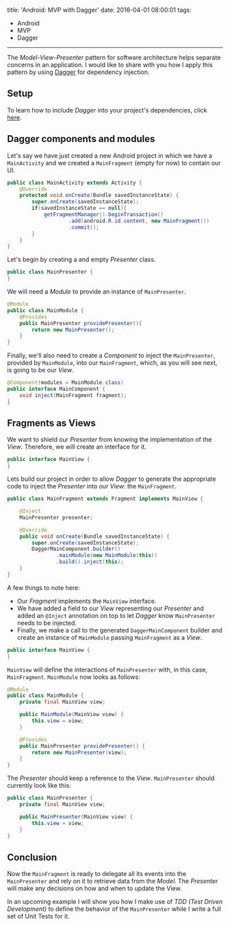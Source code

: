title: 'Android: MVP with Dagger'
date: 2016-04-01 08:00:01
tags:
- Android
- MVP
- Dagger
---
The _Model-View-Presenter_ pattern for software architecture helps separate concerns in an application. I would like to share with you how I apply this pattern by using [Dagger](http://google.github.io/dagger/) for dependency injection.

Setup
-----

To learn how to include _Dagger_ into your project's dependencies, click [here](http://soflete.github.io/2016/04/02/Setup-Dagger-in-Android/).

Dagger components and modules
-----------------------------

Let's say we have just created a new Android project in which we have a `MainActivity` and we created a `MainFragment` (empty for now) to contain our UI.

```Java
public class MainActivity extends Activity {
    @Override
    protected void onCreate(Bundle savedInstanceState) {
        super.onCreate(savedInstanceState);
        if(savedInstanceState == null){
            getFragmentManager().beginTransaction()
                    .add(android.R.id.content, new MainFragment())
                    .commit();
        }
    }
}
```

Let's begin by creating a and empty _Presenter_ class.

```Java
public class MainPresenter {
}
```

We will need a _Module_ to provide an instance of `MainPresenter`.

```Java
@Module
public class MainModule {
    @Provides
    public MainPresenter providePresenter(){
        return new MainPresenter();
    }
}
```

Finally, we'll also need to create a _Component_ to inject the `MainPresenter`, provided by `MainModule`, into our `MainFragment`, which, as you will see next, is going to be our _View_.

```Java
@Component(modules = MainModule.class)
public interface MainComponent {
    void inject(MainFragment fragment);
}
```

Fragments as Views
------------------

We want to shield our _Presenter_ from knowing the implementation of the _View_. Therefore, we will create an interface for it.

```Java
public interface MainView {
}
```

Lets build our project in order to allow _Dagger_ to generate the appropriate code to inject the _Presenter_ into our _View_: the `MainFragment`.

```Java
public class MainFragment extends Fragment implements MainView {

    @Inject
    MainPresenter presenter;

    @Override
    public void onCreate(Bundle savedInstanceState) {
        super.onCreate(savedInstanceState);
        DaggerMainComponent.builder()
                .mainModule(new MainModule(this))
                .build().inject(this);
    }
}
```

A few things to note here:
- Our _Fragment_ implements the `MainView` interface.
- We have added a field to our _View_ representing our _Presenter_ and added an `@Inject` annotation on top to let _Dagger_ know `MainPresenter` needs to be injected.
- Finally, we make a call to the generated `DaggerMainComponent` builder and create an instance of `MainModule` passing `MainFragment` as a _View_.

```Java
public interface MainView {
}
```

`MainView` will define the interactions of `MainPresenter` with, in this case, `MainFragment`. `MainModule` now looks as follows:

```Java
@Module
public class MainModule {
    private final MainView view;

    public MainModule(MainView view) {
        this.view = view;
    }

    @Provides
    public MainPresenter providePresenter() {
        return new MainPresenter(view);
    }
}
```

The _Presenter_ should keep a reference to the _View_. `MainPresenter` should currently look like this:

```Java
public class MainPresenter {
    private final MainView view;

    public MainPresenter(MainView view) {
        this.view = view;
    }
}
```

Conclusion
----------

Now the `MainFragment` is ready to delegate all its events into the `MainPresenter` and rely on it to retrieve data from the _Model_. The _Presenter_ will make any decisions on how and when to update the View.

In an upcoming example I will show you how I make use of _TDD (Test Driven Development)_ to define the behavior of the `MainPresenter` while I write a full set of Unit Tests for it.
